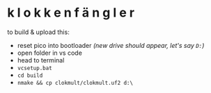 
#  k l o k k e n f ä n g l e r


to build & upload this:

* reset pico into bootloader _(new drive should appear, let's say `D:`)_
* open folder in vs code
* head to terminal
* `vcsetup.bat`
* `cd build`
* `nmake && cp clokmult/clokmult.uf2 d:\`
